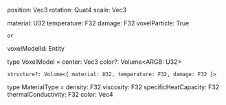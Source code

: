 
position: Vec3
rotation: Quat4
scale: Vec3

material: U32
temperature: F32
damage: F32
voxelParticle: True

    or

voxelModelId: Entity


type VoxelModel =
    center: Vec3
    color?: Volume<ARGB: U32>

    structure?: Volume<{ material: U32, temperature: F32, damage: F32 }>

type MaterialType =
    density: F32
    viscosity: F32
    specificHeatCapacity: F32
    thermalConductivity: F32
    color: Vec4
